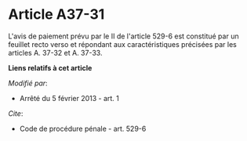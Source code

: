 # Article A37-31

L'avis de paiement prévu par le II de l'article 529-6 est constitué par un feuillet recto verso et répondant aux
caractéristiques précisées par les articles A. 37-32 et A. 37-33.

**Liens relatifs à cet article**

_Modifié par_:

  - Arrêté du 5 février 2013 - art. 1

_Cite_:

  - Code de procédure pénale - art. 529-6
